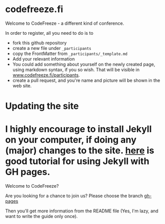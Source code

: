 codefreeze.fi
=============

Welcome to CodeFreeze - a different kind of conference.

In order to register, all you need to do is to

 * fork this github repository
 * create a new file under <code>_participants</code>
 * copy the FrontMatter from <code>_participants/_template.md</code>
 * Add your relevant information
 * You could add something about yourself on the newly created page, using markdown syntax, if you so wish. That will be visible in www.codefreeze.fi/participants.
 * create a pull request, and you're name and picture will be shown in the web site.

Updating the site
================

I highly encourage to install Jekyll on your computer, if doing any (major) changes to the site. [here](https://help.github.com/articles/using-jekyll-with-pages) is good tutorial for using Jekyll with GH pages.
=======
Welcome to CodeFreeze?

Are you looking for a chance to join us? Please choose the branch [gh-pages](https://github.com/rinkkasatiainen/codefreeze.fi/tree/gh-pages)

Then you'll get more information from the README file (Yes, I'm lazy, and want to write the guide only once).
